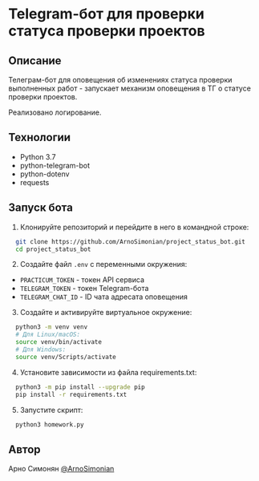 # Telegram-бот для проверки статуса проверки проектов


## Описание
Телеграм-бот для оповещения об изменениях статуса проверки выполненных работ - запускает механизм оповещения в ТГ о статусе проверки проектов. 

Реализовано логирование.


## Технологии

- Python 3.7
- python-telegram-bot
- python-dotenv
- requests


## Запуск бота

1. Клонируйте репозиторий и перейдите в него в командной строке:
```bash
  git clone https://github.com/ArnoSimonian/project_status_bot.git
  cd project_status_bot
```

2. Создайте файл ```.env``` с переменными окружения:

- ```PRACTICUM_TOKEN``` - токен API сервиса
- ```TELEGRAM_TOKEN``` - токен Telegram-бота
- ```TELEGRAM_CHAT_ID``` - ID чата адресата оповещения

3. Cоздайте и активируйте виртуальное окружение:

```bash
  python3 -m venv venv
  # Для Linux/macOS:
  source venv/bin/activate
  # Для Windows:
  source venv/Scripts/activate
```

4. Установите зависимости из файла requirements.txt:

```bash
  python3 -m pip install --upgrade pip
  pip install -r requirements.txt
```

5. Запустите скрипт:

```bash
  python3 homework.py
```


## Автор

Арно Симонян [@ArnoSimonian](https://www.github.com/ArnoSimonian)

